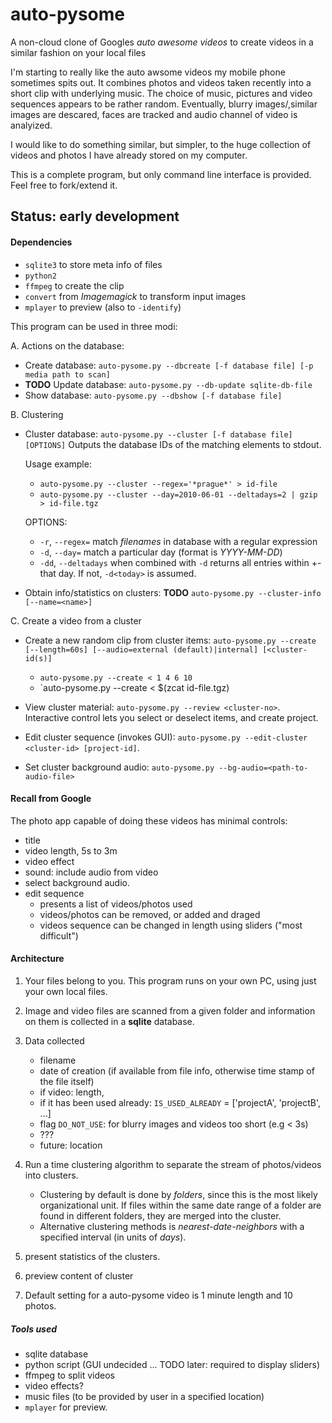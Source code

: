 auto-pysome
===========

A non-cloud clone of Googles *auto awesome videos* to create videos in a similar fashion on your local files

I'm starting to really like the auto awsome videos my mobile phone sometimes spits out. It combines photos and videos taken recently into a short clip with underlying music. The choice of music, pictures and video sequences appears to be rather random. Eventually, blurry images/,similar images are descared, faces are tracked and audio channel of video is analyized. 

I would like to do something similar, but simpler, to the huge collection of videos and photos I have already stored on my computer. 

This is a complete program, but only command line interface is provided. Feel free to fork/extend it.

## Status: early development

#### Dependencies

 * `sqlite3` to store meta info of files
 * `python2 `
 * `ffmpeg` to create the clip
 * `convert` from *Imagemagick* to transform input images
 * `mplayer` to preview (also to `-identify`)

This program can be used in three modi:

A. Actions on the database:
 
  * Create database: `auto-pysome.py --dbcreate [-f database file] [-p media path to scan]`
  * **TODO** Update database: `auto-pysome.py --db-update sqlite-db-file`
  * Show database: `auto-pysome.py --dbshow [-f database file]`
    
B. Clustering 
 
 * Cluster database: `auto-pysome.py --cluster [-f database file]  [OPTIONS]`
   Outputs the database IDs of the matching elements to stdout.
      
    Usage example: 
     * `auto-pysome.py --cluster --regex='*prague*' > id-file`
     * `auto-pysome.py --cluster --day=2010-06-01 --deltadays=2 | gzip > id-file.tgz`
	
              
    OPTIONS:
     * `-r`, `--regex=`  match *filenames* in database with a regular expression
     * `-d`, `--day=` match a particular day (format is *YYYY-MM-DD*)
     * `-dd`, `--deltadays` when combined with `-d` returns all entries within +- that day. If not, `-d<today>` is assumed.
       
  * Obtain info/statistics on clusters: **TODO** `auto-pysome.py --cluster-info [--name=<name>]`
    
C. Create a video from a cluster
 
  * Create a new random clip from cluster items: `auto-pysome.py --create [--length=60s] [--audio=external (default)|internal] [<cluster-id(s)]`
    - `auto-pysome.py --create < 1 4 6 10`
    - `auto-pysome.py --create < $(zcat id-file.tgz)

  * View cluster material: `auto-pysome.py --review <cluster-no>`. Interactive control lets you select or deselect items, and create project.
  * Edit cluster sequence (invokes GUI): `auto-pysome.py --edit-cluster <cluster-id> [project-id]`.
  * Set cluster background audio: `auto-pysome.py --bg-audio=<path-to-audio-file>`
    

#### Recall from Google

The photo app capable of doing these videos has minimal controls:

 * title
 * video length, 5s to 3m
 * video effect 
 * sound: include audio from video
 * select background audio.
 * edit sequence
    - presents a list of videos/photos used
    - videos/photos can be removed, or added and draged
    - videos sequence can be changed in length using sliders ("most difficult")


#### Architecture

1. Your files belong to you. This program runs on your own PC, using just your own local files.
2. Image and video files are scanned from a given folder and information on them is collected in a **sqlite** database.
3. Data collected
    * filename
    * date of creation (if available from file info, otherwise time stamp of the file itself)
    * if video: length, 
    * if it has been used already: `IS_USED_ALREADY` = ['projectA', 'projectB', ...]
    * flag `DO_NOT_USE`: for blurry images and videos too short (e.g < 3s)
    * ???
    * future: location
4. Run a time clustering algorithm to separate the stream of photos/videos into clusters.
   * Clustering by default is done by *folders*, since this is the most likely organizational unit. If files within the same date range of a folder are found in different folders, they are merged into the cluster. 
   * Alternative clustering methods is *nearest-date-neighbors* with a specified interval (in units of *days*).

5. present statistics of the clusters. 
6. preview content of cluster
6. Default setting for a auto-pysome video is 1 minute length and 10 photos.

##### Tools used

* sqlite database
* python script (GUI undecided ... TODO later: required to display sliders)
* ffmpeg to split videos
* video effects?
* music files (to be provided by user in a specified location)
* `mplayer` for preview.

